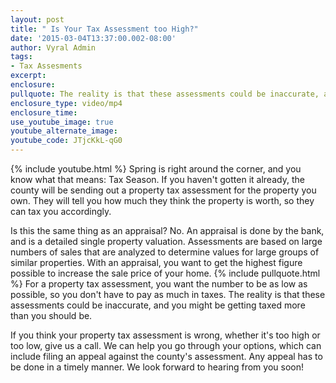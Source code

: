 ```yaml
---
layout: post
title: " Is Your Tax Assessment too High?"
date: '2015-03-04T13:37:00.002-08:00'
author: Vyral Admin
tags:
- Tax Assesments
excerpt:
enclosure:
pullquote: The reality is that these assessments could be inaccurate, and you might be getting taxed more than you should be
enclosure_type: video/mp4
enclosure_time:
use_youtube_image: true
youtube_alternate_image:
youtube_code: JTjcKkL-qG0
---
```

{% include youtube.html %}
Spring is right around the corner, and you know what that means: Tax Season. If you haven't gotten it already, the county will be sending out a property tax assessment for the property you own. They will tell you how much they think the property is worth, so they can tax you accordingly.

Is this the same thing as an appraisal? No. An appraisal is done by the bank, and is a detailed single property valuation. Assessments are based on large numbers of sales that are analyzed to determine values for large groups of similar properties. With an appraisal, you want to get the highest figure possible to increase the sale price of your home.
{% include pullquote.html %}
For a property tax assessment, you want the number to be as low as possible, so you don't have to pay as much in taxes. The reality is that these assessments could be inaccurate, and you might be getting taxed more than you should be.

If you think your property tax assessment is wrong, whether it's too high or too low, give us a call. We can help you go through your options, which can include filing an appeal against the county's assessment. Any appeal has to be done in a timely manner.  We look forward to hearing from you soon!
